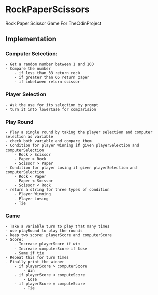 # RockPaperScissors
Rock Paper Scissor Game For TheOdinProject

## Implementation

### Computer Selection:
    - Get a random number between 1 and 100
    - Compare the number 
        - if less than 33 return rock
        - if greater than 66 return paper
        - if inbetween return scissor
    
### Player Selection
    - Ask the use for its selection by prompt
    - turn it into lowerCase for comparision

### Play Round
    - Play a single round by taking the player selection and computer selection as variable
    - check both variable and compare them
    - Condition for player Winning if given playerSelection and computerSelection
        - Rock > Scissor
        - Paper > Rock
        - Scissor > Paper
    - Condition for player Losing if given playerSelection and computerSelection
        - Rock < Paper 
        - Paper < Scissor
        - Scissor < Rock
    - return a string for three types of condition
        - Player Winning
        - Player Losing
        - Tie

### Game
    - Take a variable turn to play that many times
    - use playRound to play the rounds
    - keep two score: playerScore and computerScore
    - Score:
        - Increase playerScore if win
        - Increase computerScore if lose
        - Same if tie
    - Repeat this for turn times
    - Finally print the winner
        - if playerScore > computerScore
            - Win
        - if playerScore < computeScore
            - Lose
        - if playerScore = computeScore
            - Tie
    
